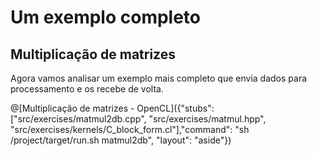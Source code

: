 # Um exemplo completo

## Multiplicação de matrizes

Agora vamos analisar um exemplo mais completo que envia dados para processamento e os recebe de volta. 

@[Multiplicação de matrizes - OpenCL]({"stubs": ["src/exercises/matmul2db.cpp", "src/exercises/matmul.hpp", "src/exercises/kernels/C_block_form.cl"],"command": "sh /project/target/run.sh matmul2db", "layout": "aside"})
